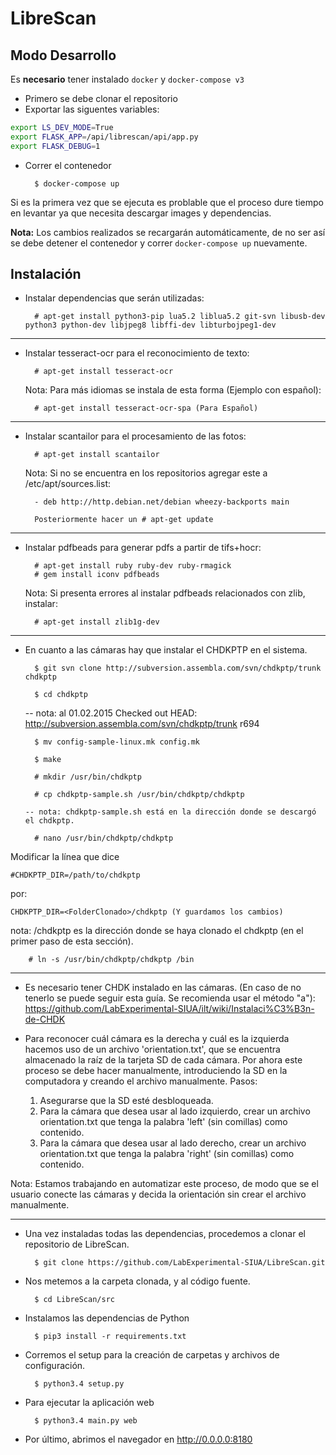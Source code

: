 # LibreScan

## Modo Desarrollo
Es **necesario** tener instalado `docker` y `docker-compose v3`

- Primero se debe clonar el repositorio
- Exportar las siguentes variables:
```sh
export LS_DEV_MODE=True
export FLASK_APP=/api/librescan/api/app.py
export FLASK_DEBUG=1
```
- Correr el contenedor

		$ docker-compose up

Si es la primera vez que se ejecuta es problable que el proceso dure tiempo en levantar ya que necesita descargar images y dependencias.

**Nota:** Los cambios realizados se recargarán automáticamente, de no ser así se debe detener el contenedor y correr `docker-compose up` nuevamente.

## Instalación

- Instalar dependencias que serán utilizadas:

		# apt-get install python3-pip lua5.2 liblua5.2 git-svn libusb-dev python3 python-dev libjpeg8 libffi-dev libturbojpeg1-dev

--------------------------------------------------------------------------------------------

- Instalar tesseract-ocr para el reconocimiento de texto:

		# apt-get install tesseract-ocr

	Nota: Para más idiomas se instala de esta forma (Ejemplo con español):

		# apt-get install tesseract-ocr-spa (Para Español)

--------------------------------------------------------------------------------------------

- Instalar scantailor para el procesamiento de las fotos:

		# apt-get install scantailor

	Nota: Si no se encuentra en los repositorios agregar este a /etc/apt/sources.list:

		- deb http://http.debian.net/debian wheezy-backports main

		Posteriormente hacer un # apt-get update

--------------------------------------------------------------------------------------------

- Instalar pdfbeads para generar pdfs a partir de tifs+hocr:

		# apt-get install ruby ruby-dev ruby-rmagick
		# gem install iconv pdfbeads

	Nota: Si presenta errores al instalar pdfbeads relacionados con zlib, instalar:

		# apt-get install zlib1g-dev

--------------------------------------------------------------------------------------------
- En cuanto a las cámaras hay que instalar el CHDKPTP en el sistema.

		$ git svn clone http://subversion.assembla.com/svn/chdkptp/trunk chdkptp

		$ cd chdkptp

    -- nota: al 01.02.2015 Checked out HEAD:
       http://subversion.assembla.com/svn/chdkptp/trunk r694

		$ mv config-sample-linux.mk config.mk

		$ make

		# mkdir /usr/bin/chdkptp

		# cp chdkptp-sample.sh /usr/bin/chdkptp/chdkptp

      -- nota: chdkptp-sample.sh está en la dirección donde se descargó el chdkptp.

		# nano /usr/bin/chdkptp/chdkptp

Modificar la línea que dice

    #CHDKPTP_DIR=/path/to/chdkptp

por:

	CHDKPTP_DIR=<FolderClonado>/chdkptp (Y guardamos los cambios)

nota: <FolderClonado>/chdkptp es la dirección donde se haya clonado el chdkptp (en el primer paso de esta sección).

		# ln -s /usr/bin/chdkptp/chdkptp /bin

--------------------------------------------------------------------------------------------
- Es necesario tener CHDK instalado en las cámaras. (En caso de no tenerlo se puede seguir esta guía. Se recomienda usar el método "a"):
https://github.com/LabExperimental-SIUA/ilt/wiki/Instalaci%C3%B3n-de-CHDK

- Para reconocer cuál cámara es la derecha y cuál es la izquierda hacemos uso de un archivo 'orientation.txt', que se encuentra almacenado la raíz de la tarjeta SD de cada cámara. Por ahora este proceso se debe hacer manualmente, introduciendo la SD en la computadora y creando el archivo manualmente. Pasos:

	1. Asegurarse que la SD esté desbloqueada.
	2. Para la cámara que desea usar al lado izquierdo, crear un archivo orientation.txt que tenga la palabra 'left' (sin comillas) como contenido.
	3. Para la cámara que desea usar al lado derecho, crear un archivo orientation.txt que tenga la palabra 'right' (sin comillas) como contenido.



Nota: Estamos trabajando en automatizar este proceso, de modo que se el usuario conecte las cámaras y decida la orientación sin crear el archivo manualmente.

--------------------------------------------------------------------------------------------
- Una vez instaladas todas las dependencias, procedemos a clonar el repositorio de LibreScan.

		$ git clone https://github.com/LabExperimental-SIUA/LibreScan.git

- Nos metemos a la carpeta clonada, y al código fuente.

		$ cd LibreScan/src

- Instalamos las dependencias de Python

        $ pip3 install -r requirements.txt

- Corremos el setup para la creación de carpetas y archivos de configuración.

		$ python3.4 setup.py

- Para ejecutar la aplicación web

		$ python3.4 main.py web

- Por último, abrimos el navegador en http://0.0.0.0:8180
